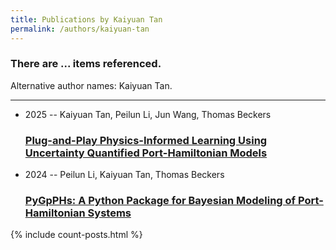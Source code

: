 ```yaml
---
title: Publications by Kaiyuan Tan
permalink: /authors/kaiyuan-tan
---
```


<h3 id="number-posts">There are ... items referenced.</h3>
<p id='info-authors'>Alternative author names: Kaiyuan Tan.</p>
<hr />
<ul class="post-list">
<li><span class='post-meta'>2025 -- Kaiyuan Tan, Peilun Li, Jun Wang, Thomas Beckers</span><h3><a class='post-link' href="{{ site.baseurl }}/plug-and-play-physics-informed-learning-using-uncertainty-quantified-port-hamiltonian-models">Plug-and-Play Physics-Informed Learning Using Uncertainty Quantified Port-Hamiltonian Models</a></h3></li>
<li><span class='post-meta'>2024 -- Peilun Li, Kaiyuan Tan, Thomas Beckers</span><h3><a class='post-link' href="{{ site.baseurl }}/pygpphs-a-python-package-for-bayesian-modeling-of-port-hamiltonian-systems">PyGpPHs: A Python Package for Bayesian Modeling of Port-Hamiltonian Systems</a></h3></li>

</ul>
{% include count-posts.html %}
